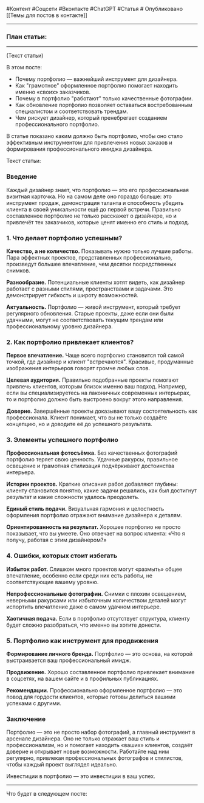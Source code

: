 #Контент #Соцсети #Вконтакте #ChatGPT #Статья # Опубликовано
[[Темы для постов в контакте]]
_____________
### План статьи:

__________
(Текст статьи)

В этом посте:
- Почему портфолио — важнейший инструмент для дизайнера.
- Как "грамотное" оформленное портфолио помогает находить именно «своих» заказчиков.
- Почему в портфолио "работают" только качественные фотографии.
- Как обновление портфолио позволяет оставаться востребованным специалистом и соответствовать трендам.
- Чем рискует дизайнер, который пренебрегает созданием профессионального портфолио.

В статье показано каким должно быть портфолио, чтобы оно стало эффективным инструментом для привлечения новых заказов и формирования профессионального имиджа дизайнера.


Текст статьи:


### Введение

Каждый дизайнер знает, что портфолио — это его профессиональная визитная карточка. Но на самом деле оно гораздо больше: это инструмент продаж, демонстрация таланта и способность убедить клиента в своей уникальности ещё до первой встречи. Правильно составленное портфолио не только расскажет о дизайнере, но и привлечёт тех заказчиков, которые ценят именно его стиль и подход.

### 1. Что делает портфолио успешным?

**Качество, а не количество.** Показывать нужно только лучшие работы. Пара эффектных проектов, представленных профессионально, произведут большее впечатление, чем десятки посредственных снимков.

**Разнообразие.** Потенциальные клиенты хотят видеть, как дизайнер работает с разными стилями, пространствами и задачами. Это демонстрирует гибкость и широту возможностей.

**Актуальность.** Портфолио — живой инструмент, который требует регулярного обновления. Старые проекты, даже если они были удачными, могут не соответствовать текущим трендам или профессиональному уровню дизайнера.

### 2. Как портфолио привлекает клиентов?

**Первое впечатление.** Чаще всего портфолио становится той самой точкой, где дизайнер и клиент "встречаются". Красивые, продуманные изображения интерьеров говорят громче любых слов.

**Целевая аудитория.** Правильно подобранные проекты помогают привлечь клиентов, которым близок именно ваш подход. Например, если вы специализируетесь на лаконичных современных интерьерах, то и портфолио должно быть выстроено вокруг этого направления.

**Доверие.** Завершённые проекты доказывают вашу состоятельность как профессионала. Клиент понимает, что вы не только создаёте концепцию, но и доводите её до успешного результата.

### 3. Элементы успешного портфолио

**Профессиональная фотосъёмка.** Без качественных фотографий портфолио теряет свою ценность. Удачные ракурсы, правильное освещение и грамотная стилизация подчёркивают достоинства интерьера.

**Истории проектов.** Краткие описания работ добавляют глубины: клиенту становится понятно, какие задачи решались, как был достигнут результат и какие сложности удалось преодолеть.

**Единый стиль подачи.** Визуальная гармония и целостность оформления портфолио отражают внимание дизайнера к деталям.

**Ориентированность на результат.** Хорошее портфолио не просто показывает, что вы умеете. Оно отвечает на вопрос клиента: «Что я получу, работая с этим дизайнером?»

### 4. Ошибки, которых стоит избегать

**Избыток работ.** Слишком много проектов могут «размыть» общее впечатление, особенно если среди них есть работы, не соответствующие вашему уровню.

**Непрофессиональные фотографии.** Снимки с плохим освещением, неверными ракурсами или избыточным количеством деталей могут испортить впечатление даже о самом удачном интерьере.

**Хаотичная подача.** Если в портфолио отсутствует структура, клиенту будет сложно разобраться, что именно вы хотите донести.

### 5. Портфолио как инструмент для продвижения

**Формирование личного бренда.** Портфолио — это основа, на которой выстраивается ваш профессиональный имидж.

**Продвижение.** Хорошо составленное портфолио привлекает внимание в соцсетях, на вашем сайте и в профильных публикациях.

**Рекомендации.** Профессионально оформленное портфолио — это повод для гордости клиентов, которые готовы делиться вашими успехами с другими.

### Заключение

Портфолио — это не просто набор фотографий, а главный инструмент в арсенале дизайнера. Оно не только отражает ваш стиль и профессионализм, но и помогает находить «ваших» клиентов, создаёт доверие и открывает новые возможности. Работайте над ним регулярно, привлекая профессиональных фотографов и стилистов, чтобы каждый проект выглядел идеально.

Инвестиции в портфолио — это инвестиции в ваш успех.

______
Что будет в следующем посте:
